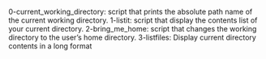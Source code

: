 0-current_working_directory: script that prints the absolute path name of the current working directory.
1-listit: script that display the contents list of your current directory.
2-bring_me_home: script that changes the working directory to the user’s home directory.
3-listfiles: Display current directory contents in a long format
